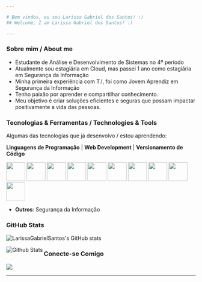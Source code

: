 ```yaml
---

# Bem vindos, eu sou Larissa Gabriel dos Santos! :)
## Welcome, I am Larissa Gabriel dos Santos! :)

---
```




### Sobre mim / About me
* Estudante de Análise e Desenvolvimento de Sistemas no 4º período
* Atualmente sou estagiária em Cloud, mas passei 1 ano como estagiária em Segurança da Informação
* Minha primeira experiência com T.I, foi como Jovem Aprendiz em Segurança da Informação
* Tenho paixão por aprender e compartilhar conhecimento.
* Meu objetivo é criar soluções eficientes e seguras que possam impactar positivamente a vida das pessoas.

### Tecnologias & Ferramentas / Technologies & Tools
Algumas das tecnologias que já desenvolvo / estou aprendendo:

**Linguagens de Programação** | **Web Development** | **Versionamento de Código**
<div style="display: inline">
	<img width='50' height='50' src="https://cdn.jsdelivr.net/gh/devicons/devicon@latest/icons/python/python-original-wordmark.svg"/>
	<img width='50' height='50' src="https://cdn.jsdelivr.net/gh/devicons/devicon@latest/icons/java/java-original-wordmark.svg"/>
	<img width='50' height='50' src="https://cdn.jsdelivr.net/gh/devicons/devicon@latest/icons/html5/html5-original-wordmark.svg"/>
	<img width='50' height='50' src="https://cdn.jsdelivr.net/gh/devicons/devicon@latest/icons/css3/css3-original-wordmark.svg"/>
	<img width='50' height='50' src="https://cdn.jsdelivr.net/gh/devicons/devicon@latest/icons/php/php-original.svg"/>
	<img width='50' height='50' src="https://cdn.jsdelivr.net/gh/devicons/devicon@latest/icons/javascript/javascript-original.svg"/>
  <img width='50' height='50' src="https://cdn.jsdelivr.net/gh/devicons/devicon@latest/icons/angular/angular-original-wordmark.svg"/> 
  <img width='50' height='50' src="https://cdn.jsdelivr.net/gh/devicons/devicon@latest/icons/bootstrap/bootstrap-original-wordmark.svg"/> 
	<img width='50' height='50' src="https://cdn.jsdelivr.net/gh/devicons/devicon@latest/icons/arduino/arduino-original-wordmark.svg"/>   
	<img width='50' height='50' src="https://cdn.jsdelivr.net/gh/devicons/devicon@latest/icons/git/git-original.svg"/>
</div>

- **Outros**: Segurança da Informação

### GitHub Stats
![LarissaGabrielSantos's GitHub stats](https://github-readme-stats.vercel.app/api?username=LarissaGabrielSantos&show_icons=true&theme=dracula)

<td>
      <img
        align="left"
        src="https://github-readme-stats.vercel.app/api/top-langs/?username=iuricode&theme=dark&hide_border=false&include_all_commits=true&count_private=true&layout=compact"
        alt="Github Stats"
      />
    </td>

### Conecte-se Comigo
<a href="https://www.linkedin.com/in/larissa-gabriel-dos-santos/"><img src="https://img.shields.io/badge/linkedin-%230077B5.svg?style=for-the-badge&logo=linkedin&logoColor=white"></a>

---

